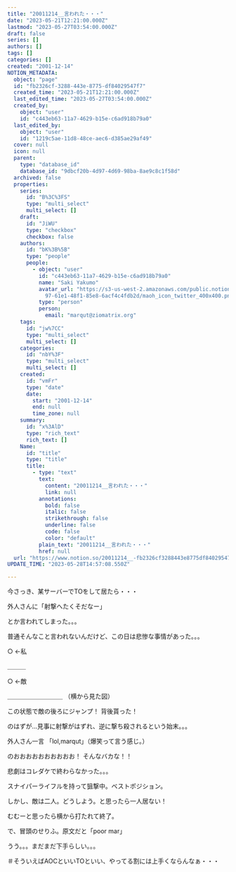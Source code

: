 ```yaml
---
title: "20011214__言われた・・・"
date: "2023-05-21T12:21:00.000Z"
lastmod: "2023-05-27T03:54:00.000Z"
draft: false
series: []
authors: []
tags: []
categories: []
created: "2001-12-14"
NOTION_METADATA:
  object: "page"
  id: "fb2326cf-3288-443e-8775-df84029547f7"
  created_time: "2023-05-21T12:21:00.000Z"
  last_edited_time: "2023-05-27T03:54:00.000Z"
  created_by:
    object: "user"
    id: "c443eb63-11a7-4629-b15e-c6ad918b79a0"
  last_edited_by:
    object: "user"
    id: "1219c5ae-11d8-48ce-aec6-d385ae29af49"
  cover: null
  icon: null
  parent:
    type: "database_id"
    database_id: "9dbcf20b-4d97-4d69-98ba-8ae9c8c1f58d"
  archived: false
  properties:
    series:
      id: "B%3C%3FS"
      type: "multi_select"
      multi_select: []
    draft:
      id: "JiWU"
      type: "checkbox"
      checkbox: false
    authors:
      id: "bK%3B%5B"
      type: "people"
      people:
        - object: "user"
          id: "c443eb63-11a7-4629-b15e-c6ad918b79a0"
          name: "Saki Yakumo"
          avatar_url: "https://s3-us-west-2.amazonaws.com/public.notion-static.com/3ad1c4\
            97-61e1-48f1-85e8-6acf4c4fdb2d/maoh_icon_twitter_400x400.png"
          type: "person"
          person:
            email: "marqut@ziomatrix.org"
    tags:
      id: "jw%7CC"
      type: "multi_select"
      multi_select: []
    categories:
      id: "nbY%3F"
      type: "multi_select"
      multi_select: []
    created:
      id: "vmFr"
      type: "date"
      date:
        start: "2001-12-14"
        end: null
        time_zone: null
    summary:
      id: "x%3AlD"
      type: "rich_text"
      rich_text: []
    Name:
      id: "title"
      type: "title"
      title:
        - type: "text"
          text:
            content: "20011214__言われた・・・"
            link: null
          annotations:
            bold: false
            italic: false
            strikethrough: false
            underline: false
            code: false
            color: "default"
          plain_text: "20011214__言われた・・・"
          href: null
  url: "https://www.notion.so/20011214__-fb2326cf3288443e8775df84029547f7"
UPDATE_TIME: "2023-05-28T14:57:08.550Z"

---
```

<link rel="stylesheet" href="https://cdn.jsdelivr.net/npm/katex@0.16.2/dist/katex.min.css" integrity="sha384-bYdxxUwYipFNohQlHt0bjN/LCpueqWz13HufFEV1SUatKs1cm4L6fFgCi1jT643X" crossorigin="anonymous">


今さっき、某サーバーでTOをして居たら・・・


外人さんに「射撃へたくそだなー」


とか言われてしまった。。。


普通そんなこと言われないんだけど、この日は悲惨な事情があった。。。


○ ←私


＿＿＿


○ ←敵


＿＿＿＿＿＿＿＿＿ （横から見た図）


この状態で敵の後ろにジャンプ！ 背後貰った！


のはずが…見事に射撃がはずれ、逆に撃ち殺されるという始末。。。


外人さん一言 「lol,marqut」（爆笑って言う感じ。）


のおおおおおおおおおお！ そんなバカな！！


悲劇はコレダケで終わらなかった。。。


スナイパーライフルを持って狙撃中。ベストポジション。


しかし、敵は二人。どうしよう。と思ったら一人居ない！


むむーと思ったら横から打たれて終了。


で、冒頭のせりふ。原文だと「poor mar」


うう。。。まだまだ下手らしい。。。


＃そういえばAOCといいTOといい、やってる割には上手くならんなぁ・・・

